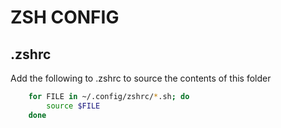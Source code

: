# ZSH CONFIG

## .zshrc

Add the following to .zshrc to source the contents of this folder

```sh
    for FILE in ~/.config/zshrc/*.sh; do
        source $FILE
    done
```
